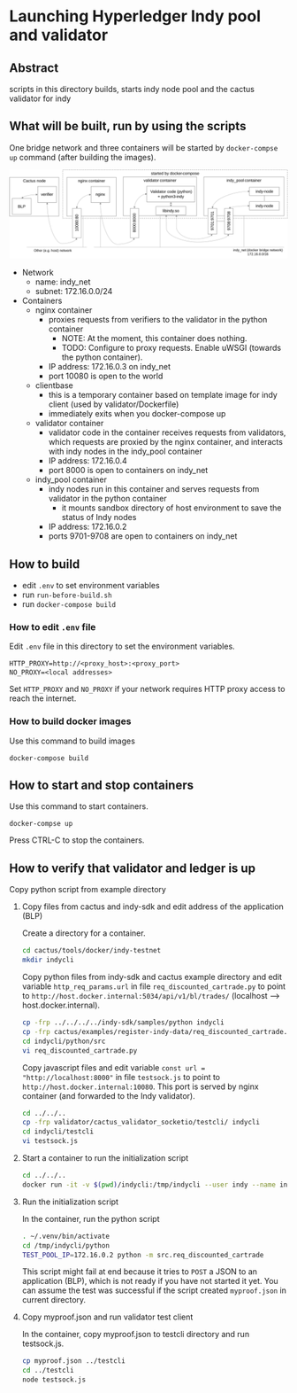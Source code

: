# Launching Hyperledger Indy pool and validator

## Abstract

scripts in this directory builds, starts indy node pool and the cactus validator for indy

## What will be built, run by using the scripts

One bridge network and three containers will be started by `docker-compse up` command (after building the images).

![Indy node pool and validator](./fig1.svg)

- Network
  - name: indy_net
  - subnet: 172.16.0.0/24
- Containers
  - nginx container
    - proxies requests from verifiers to the validator in the python container
      - NOTE:  At the moment, this container does nothing. 
      - TODO: Configure to proxy requests. Enable uWSGI (towards the python container).
    - IP address: 172.16.0.3 on indy_net
    - port 10080 is open to the world 
  - clientbase
    - this is a temporary container based on template image for indy client (used by validator/Dockerfile)
    - immediately exits when you docker-compose up
  - validator container
    - validator code in the container receives requests from validators, which requests are proxied by the nginx container, and interacts with indy nodes in the indy_pool container
    - IP address: 172.16.0.4
    - port 8000 is open to containers on indy_net
  - indy_pool container
    - indy nodes run in this container and serves requests from validator in the python container
      - it mounts sandbox directory of host environment to save the status of Indy nodes
    - IP address: 172.16.0.2
    - ports 9701-9708 are open to containers on indy_net

## How to build

- edit `.env` to set environment variables
- run `run-before-build.sh`
- run `docker-compose build`

### How to edit `.env` file

Edit `.env` file in this directory to set the environment variables.

```
HTTP_PROXY=http://<proxy_host>:<proxy_port>
NO_PROXY=<local addresses>
```

Set `HTTP_PROXY` and `NO_PROXY` if your network requires HTTP proxy access to reach the internet.  


### How to build docker images

Use this command to build images

```
docker-compose build
```
## How to start and stop containers

Use this command to start containers.

```
docker-compse up 
```

Press CTRL-C to stop the containers.

## How to verify that validator and ledger is up

Copy python script from example directory

1. Copy files from cactus and indy-sdk and edit address of the application (BLP)

    Create a directory for a container.

    ```bash
    cd cactus/tools/docker/indy-testnet
    mkdir indycli
    ```

    Copy python files from indy-sdk and cactus example directory and edit variable `http_req_params.url` in file `req_discounted_cartrade.py` to point to `http://host.docker.internal:5034/api/v1/bl/trades/` (localhost --> host.docker.internal).

    ```bash
    cp -frp ../../../../indy-sdk/samples/python indycli
    cp -frp cactus/examples/register-indy-data/req_discounted_cartrade.py indycli/python/src
    cd indycli/python/src
    vi req_discounted_cartrade.py
    ```

    Copy javascript files and edit variable `const url = "http://localhost:8000"` in file `testsock.js` to point to `http://host.docker.internal:10080`. This port is served by nginx container (and forwarded to the Indy validator).

    ```bash
    cd ../../..
    cp -frp validator/cactus_validator_socketio/testcli/ indycli
    cd indycli/testcli
    vi testsock.js
    ```

1. Start a container to run the initialization script

    ```bash
    cd ../../..
    docker run -it -v $(pwd)/indycli:/tmp/indycli --user indy --name indycli --network indy_net --add-host host.docker.internal:host-gateway clientbase /bin/bash
    ```

1. Run the initialization script

    In the container, run the python script

    ```bash
    . ~/.venv/bin/activate
    cd /tmp/indycli/python
    TEST_POOL_IP=172.16.0.2 python -m src.req_discounted_cartrade
    ```

    This script might fail at end because it tries to `POST` a JSON to an application (BLP), which is not ready if you have not started it yet. You can assume the test was successful if the script created `myproof.json` in current directory.

1. Copy myproof.json and run validator test client

    In the container, copy myproof.json to testcli directory and run testsock.js.

    ```bash
    cp myproof.json ../testcli
    cd ../testcli
    node testsock.js
    ```

